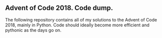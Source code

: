 ## Advent of Code 2018. Code dump.

The following repository contains all of my solutions to the Advent of Code 2018, mainly in Python.
Code should ideally become more efficient and pythonic as the days go on.
